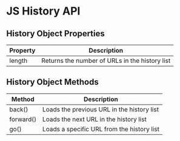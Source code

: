 # JS History API

## History Object Properties

| Property | Description |
|----------|-------------|
| length | Returns the number of URLs in the history list

## History Object Methods

| Method | Description |
|--------|-------------|
| back() | Loads the previous URL in the history list
| forward() | Loads the next URL in the history list
| go() | Loads a specific URL from the history list
